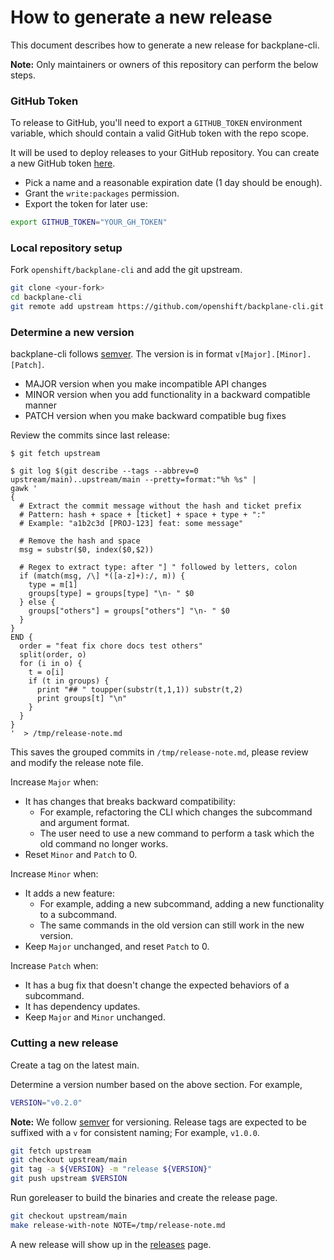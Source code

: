 # How to generate a new release

This document describes how to generate a new release for backplane-cli.

**Note:** Only maintainers or owners of this repository can perform the below steps.

### GitHub Token

To release to GitHub, you'll need to export a `GITHUB_TOKEN` environment variable, which should contain a valid GitHub token with the repo scope.

It will be used to deploy releases to your GitHub repository. You can create a new GitHub token [here](https://github.com/settings/tokens/new).

- Pick a name and a reasonable expiration date (1 day should be enough).
- Grant the `write:packages` permission.
- Export the token for later use:

```bash
export GITHUB_TOKEN="YOUR_GH_TOKEN"
```

### Local repository setup

Fork `openshift/backplane-cli` and add the git upstream.

```bash
git clone <your-fork>
cd backplane-cli
git remote add upstream https://github.com/openshift/backplane-cli.git
```

### Determine a new version
backplane-cli follows [semver](https://semver.org/). The version is in format `v[Major].[Minor].[Patch]`.

- MAJOR version when you make incompatible API changes
- MINOR version when you add functionality in a backward compatible manner
- PATCH version when you make backward compatible bug fixes

Review the commits since last release:
```
$ git fetch upstream

$ git log $(git describe --tags --abbrev=0 upstream/main)..upstream/main --pretty=format:"%h %s" |
gawk '
{
  # Extract the commit message without the hash and ticket prefix
  # Pattern: hash + space + [ticket] + space + type + ":"
  # Example: "a1b2c3d [PROJ-123] feat: some message"

  # Remove the hash and space
  msg = substr($0, index($0,$2))

  # Regex to extract type: after "] " followed by letters, colon
  if (match(msg, /\] *([a-z]+):/, m)) {
    type = m[1]
    groups[type] = groups[type] "\n- " $0
  } else {
    groups["others"] = groups["others"] "\n- " $0
  }
}
END {
  order = "feat fix chore docs test others"
  split(order, o)
  for (i in o) {
    t = o[i]
    if (t in groups) {
      print "## " toupper(substr(t,1,1)) substr(t,2)
      print groups[t] "\n"
    }
  }
}
'  > /tmp/release-note.md
```
This saves the grouped commits in `/tmp/release-note.md`, please review and modify the release note file.

Increase `Major` when:
- It has changes that breaks backward compatibility:
    - For example, refactoring the CLI which changes the subcommand and argument format.
    - The user need to use a new command to perform a task which the old command no longer works.
- Reset `Minor` and `Patch` to 0.

Increase `Minor` when:
- It adds a new feature:
    - For example, adding a new subcommand, adding a new functionality to a subcommand.
    - The same commands in the old version can still work in the new version.
- Keep `Major` unchanged, and reset `Patch` to 0.

Increase `Patch` when:
- It has a bug fix that doesn't change the expected behaviors of a subcommand.
- It has dependency updates.
- Keep `Major` and `Minor` unchanged.

### Cutting a new release

Create a tag on the latest main.

Determine a version number based on the above section. For example,
```bash
VERSION="v0.2.0"
```
**Note:** We follow [semver](https://semver.org/) for versioning. Release tags are expected to be suffixed with a `v` for consistent naming; For example, `v1.0.0`.

```bash
git fetch upstream
git checkout upstream/main
git tag -a ${VERSION} -m "release ${VERSION}"
git push upstream $VERSION
```


Run goreleaser to build the binaries and create the release page.

```bash
git checkout upstream/main
make release-with-note NOTE=/tmp/release-note.md
```

A new release will show up in the [releases](https://github.com/openshift/backplane-cli/releases) page.

